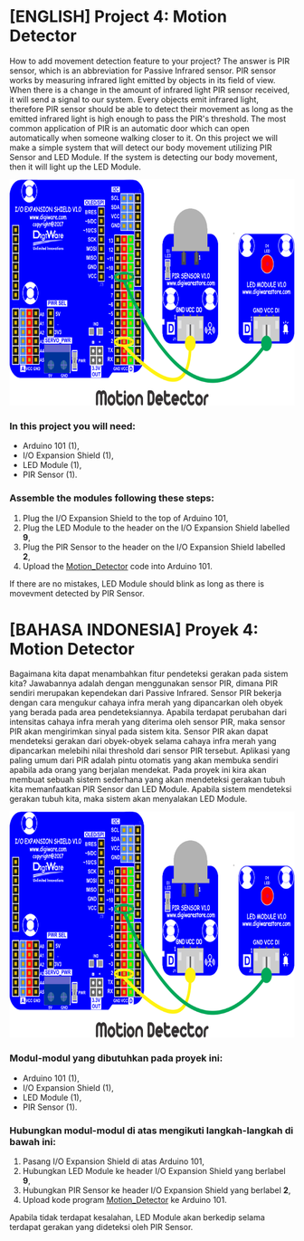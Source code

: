 # [ENGLISH] Project 4: Motion Detector
How to add movement detection feature to your project? The answer is PIR sensor, which is an abbreviation for Passive Infrared sensor. PIR sensor works by measuring infrared light emitted by objects in its field of view. When there is a change in the amount of infrared light PIR sensor received, it will send a signal to our system. Every objects emit infrared light, therefore PIR sensor should be able to detect their movement as long as the emitted infrared light is high enough to pass the PIR's threshold. The most common application of PIR is an automatic door which can open automatically when someone walking closer to it. On this project we will make a simple system that will detect our body movement utilizing PIR Sensor and LED Module. If the system is detecting our body movement, then it will light up the LED Module.

<img src="/images/Motion_Detector.png" height="400">

### In this project you will need:
* Arduino 101 (1),
* I/O Expansion Shield (1),
* LED Module (1),
* PIR Sensor (1).

### Assemble the modules following these steps:
1. Plug the I/O Expansion Shield to the top of Arduino 101,
2. Plug the LED Module to the header on the I/O Expansion Shield labelled **9**,
3. Plug the PIR Sensor to the header on the I/O Expansion Shield labelled **2**,
4. Upload the [Motion_Detector](/04_Motion_Detector/Motion_Detector) code into Arduino 101.

If there are no mistakes, LED Module should blink as long as there is movevment detected by PIR Sensor.

# [BAHASA INDONESIA] Proyek 4: Motion Detector
Bagaimana kita dapat menambahkan fitur pendeteksi gerakan pada sistem kita? Jawabannya adalah dengan menggunakan sensor PIR, dimana PIR sendiri merupakan kependekan dari Passive Infrared. Sensor PIR bekerja dengan cara mengukur cahaya infra merah yang dipancarkan oleh obyek yang berada pada area pendeteksiannya. Apabila terdapat perubahan dari intensitas cahaya infra merah yang diterima oleh sensor PIR, maka sensor PIR akan mengirimkan sinyal pada sistem kita. Sensor PIR akan dapat mendeteksi gerakan dari obyek-obyek selama cahaya infra merah yang dipancarkan melebihi nilai threshold dari sensor PIR tersebut. Aplikasi yang paling umum dari PIR adalah pintu otomatis yang akan membuka sendiri apabila ada orang yang berjalan mendekat. Pada proyek ini kira akan membuat sebuah sistem sederhana yang akan mendeteksi gerakan tubuh kita memanfaatkan PIR Sensor dan LED Module. Apabila sistem mendeteksi gerakan tubuh kita, maka sistem akan menyalakan LED Module.

<img src="/images/Motion_Detector.png" height="400">

### Modul-modul yang dibutuhkan pada proyek ini:
* Arduino 101 (1),
* I/O Expansion Shield (1),
* LED Module (1),
* PIR Sensor (1).

### Hubungkan modul-modul di atas mengikuti langkah-langkah di bawah ini:
1. Pasang I/O Expansion Shield di atas Arduino 101,
2. Hubungkan LED Module ke header I/O Expansion Shield yang berlabel **9**,
3. Hubungkan PIR Sensor ke header I/O Expansion Shield yang berlabel **2**,
4. Upload kode program [Motion_Detector](/04_Motion_Detector/Motion_Detector) ke Arduino 101.

Apabila tidak terdapat kesalahan, LED Module akan berkedip selama terdapat gerakan yang dideteksi oleh PIR Sensor.
